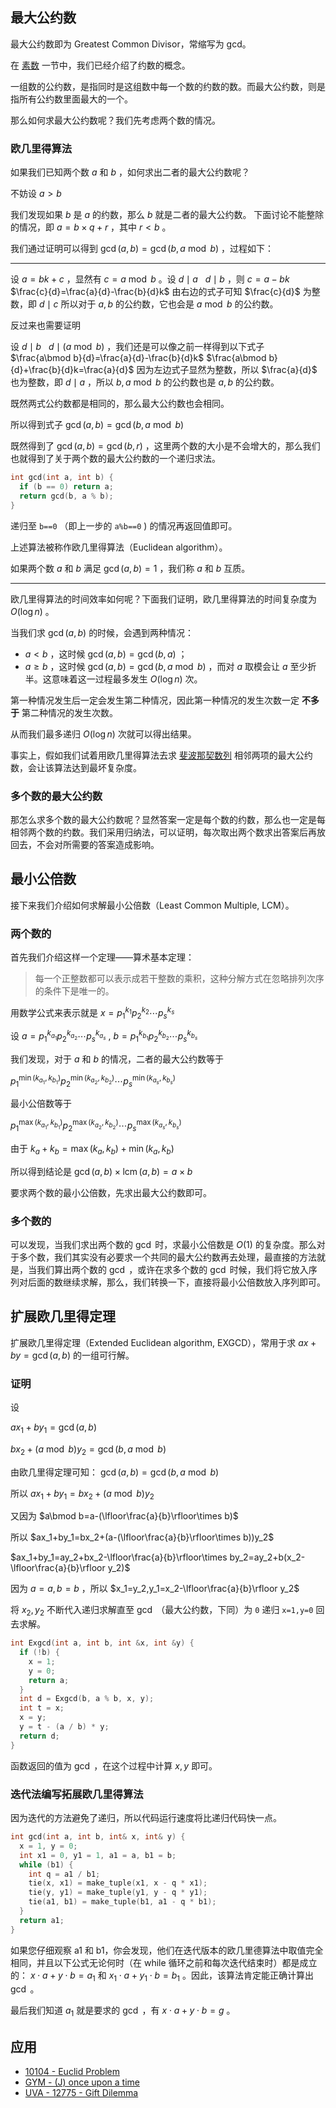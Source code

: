## 最大公约数

最大公约数即为 Greatest Common Divisor，常缩写为 gcd。

在 [素数](./prime.md) 一节中，我们已经介绍了约数的概念。

一组数的公约数，是指同时是这组数中每一个数的约数的数。而最大公约数，则是指所有公约数里面最大的一个。

那么如何求最大公约数呢？我们先考虑两个数的情况。

### 欧几里得算法

如果我们已知两个数 $a$ 和 $b$ ，如何求出二者的最大公约数呢？

不妨设 $a > b$ 

我们发现如果 $b$ 是 $a$ 的约数，那么 $b$ 就是二者的最大公约数。
下面讨论不能整除的情况，即 $a = b \times q + r$ ，其中 $r < b$ 。

我们通过证明可以得到 $\gcd(a,b)=\gcd(b,a \bmod b)$ ，过程如下：

* * *

设 $a=bk+c$ ，显然有 $c=a \bmod b$ 。设 $d \mid a\ \ \ d \mid b$ ，则 $c=a-bk$  $\frac{c}{d}=\frac{a}{d}-\frac{b}{d}k$ 由右边的式子可知 $\frac{c}{d}$ 为整数，即 $d \mid c$ 所以对于 $a,b$ 的公约数，它也会是 $a \bmod b$ 的公约数。

反过来也需要证明

设 $d \mid b\ \ \ d \mid (a \bmod b)$ ，我们还是可以像之前一样得到以下式子 $\frac{a\bmod b}{d}=\frac{a}{d}-\frac{b}{d}k$  $\frac{a\bmod b}{d}+\frac{b}{d}k=\frac{a}{d}$ 因为左边式子显然为整数，所以 $\frac{a}{d}$ 也为整数，即 $d \mid a$ ，所以 $b,a\bmod b$ 的公约数也是 $a,b$ 的公约数。

既然两式公约数都是相同的，那么最大公约数也会相同。

所以得到式子 $\gcd(a,b)=\gcd(b,a\bmod b)$ 

既然得到了 $\gcd(a, b) = \gcd(b, r)$ ，这里两个数的大小是不会增大的，那么我们也就得到了关于两个数的最大公约数的一个递归求法。

```cpp
int gcd(int a, int b) {
  if (b == 0) return a;
  return gcd(b, a % b);
}
```

递归至 `b==0` （即上一步的 `a%b==0` ) 的情况再返回值即可。

上述算法被称作欧几里得算法（Euclidean algorithm）。

如果两个数 $a$ 和 $b$ 满足 $\gcd(a, b) = 1$ ，我们称 $a$ 和 $b$ 互质。

* * *

欧几里得算法的时间效率如何呢？下面我们证明，欧几里得算法的时间复杂度为 $O(\log n)$ 。

当我们求 $\gcd(a,b)$ 的时候，会遇到两种情况：

-  $a < b$ ，这时候 $\gcd(a,b)=\gcd(b,a)$ ；
-  $a \geq b$ ，这时候 $\gcd(a,b)=\gcd(b,a \bmod b)$ ，而对 $a$ 取模会让 $a$ 至少折半。这意味着这一过程最多发生 $O(\log n)$ 次。

第一种情况发生后一定会发生第二种情况，因此第一种情况的发生次数一定 **不多于** 第二种情况的发生次数。

从而我们最多递归 $O(\log n)$ 次就可以得出结果。

事实上，假如我们试着用欧几里得算法去求 [斐波那契数列](./fibonacci.md) 相邻两项的最大公约数，会让该算法达到最坏复杂度。

### 多个数的最大公约数

那怎么求多个数的最大公约数呢？显然答案一定是每个数的约数，那么也一定是每相邻两个数的约数。我们采用归纳法，可以证明，每次取出两个数求出答案后再放回去，不会对所需要的答案造成影响。

## 最小公倍数

接下来我们介绍如何求解最小公倍数（Least Common Multiple, LCM）。

### 两个数的

首先我们介绍这样一个定理——算术基本定理：

> 每一个正整数都可以表示成若干整数的乘积，这种分解方式在忽略排列次序的条件下是唯一的。

用数学公式来表示就是 $x = p_1^{k_1}p_2^{k_2} \cdots p_s^{k_s}$ 

设 $a = p_1^{k_{a_1}}p_2^{k_{a_2}} \cdots p_s^{k_{a_s}}$ , $b = p_1^{k_{b_1}}p_2^{k_{b_2}} \cdots p_s^{k_{b_s}}$ 

我们发现，对于 $a$ 和 $b$ 的情况，二者的最大公约数等于

 $p_1^{\min(k_{a_1}, k_{b_1})}p_2^{\min(k_{a_2}, k_{b_2})} \cdots p_s^{\min(k_{a_s}, k_{b_s})}$ 

最小公倍数等于

 $p_1^{\max(k_{a_1}, k_{b_1})}p_2^{\max(k_{a_2}, k_{b_2})} \cdots p_s^{\max(k_{a_s}, k_{b_s})}$ 

由于 $k_a + k_b = \max(k_a, k_b) + \min(k_a, k_b)$ 

所以得到结论是 $\gcd(a, b) \times \operatorname{lcm}(a, b) = a \times b$ 

要求两个数的最小公倍数，先求出最大公约数即可。

### 多个数的

可以发现，当我们求出两个数的 $\gcd$ 时，求最小公倍数是 $O(1)$ 的复杂度。那么对于多个数，我们其实没有必要求一个共同的最大公约数再去处理，最直接的方法就是，当我们算出两个数的 $\gcd$ ，或许在求多个数的 $\gcd$ 时候，我们将它放入序列对后面的数继续求解，那么，我们转换一下，直接将最小公倍数放入序列即可。

## 扩展欧几里得定理

扩展欧几里得定理（Extended Euclidean algorithm, EXGCD），常用于求 $ax+by=\gcd(a,b)$ 的一组可行解。

### 证明

设

 $ax_1+by_1=\gcd(a,b)$ 

 $bx_2+(a\bmod b)y_2=\gcd(b,a\bmod b)$ 

由欧几里得定理可知： $\gcd(a,b)=\gcd(b,a\bmod b)$ 

所以 $ax_1+by_1=bx_2+(a\bmod b)y_2$ 

又因为 $a\bmod b=a-(\lfloor\frac{a}{b}\rfloor\times b)$ 

所以 $ax_1+by_1=bx_2+(a-(\lfloor\frac{a}{b}\rfloor\times b))y_2$ 

 $ax_1+by_1=ay_2+bx_2-\lfloor\frac{a}{b}\rfloor\times by_2=ay_2+b(x_2-\lfloor\frac{a}{b}\rfloor y_2)$ 

因为 $a=a,b=b$ ，所以 $x_1=y_2,y_1=x_2-\lfloor\frac{a}{b}\rfloor y_2$ 

将 $x_2,y_2$ 不断代入递归求解直至 $\gcd$ （最大公约数，下同）为 `0` 递归 `x=1,y=0` 回去求解。

```cpp
int Exgcd(int a, int b, int &x, int &y) {
  if (!b) {
    x = 1;
    y = 0;
    return a;
  }
  int d = Exgcd(b, a % b, x, y);
  int t = x;
  x = y;
  y = t - (a / b) * y;
  return d;
}
```

函数返回的值为 $\gcd$ ，在这个过程中计算 $x,y$ 即可。

### 迭代法编写拓展欧几里得算法

因为迭代的方法避免了递归，所以代码运行速度将比递归代码快一点。

```cpp
int gcd(int a, int b, int& x, int& y) {
  x = 1, y = 0;
  int x1 = 0, y1 = 1, a1 = a, b1 = b;
  while (b1) {
    int q = a1 / b1;
    tie(x, x1) = make_tuple(x1, x - q * x1);
    tie(y, y1) = make_tuple(y1, y - q * y1);
    tie(a1, b1) = make_tuple(b1, a1 - q * b1);
  }
  return a1;
}
```

如果您仔细观察 a1 和 b1，你会发现，他们在迭代版本的欧几里德算法中取值完全相同，并且以下公式无论何时（在 while 循环之前和每次迭代结束时）都是成立的： $x \cdot a +y \cdot b =a_1$ 和 $x_1 \cdot a +y_1 \cdot b= b_1$ 。因此，该算法肯定能正确计算出 $\gcd$ 。

最后我们知道 $a_1$ 就是要求的 $\gcd$ ，有 $x \cdot a +y \cdot b =g$ 。

## 应用

-  [10104 - Euclid Problem](https://uva.onlinejudge.org/index.php?option=com_onlinejudge&Itemid=8&page=show_problem&problem=1045) 
-  [GYM - (J) once upon a time](http://codeforces.com/gym/100963) 
-  [UVA - 12775 - Gift Dilemma](https://uva.onlinejudge.org/index.php?option=com_onlinejudge&Itemid=8&page=show_problem&problem=4628) 
